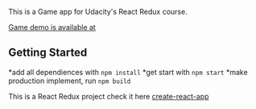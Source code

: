 

This is a Game app for Udacity's React Redux course. 

[Game demo is available at](https://would-you-rather-game.netlify.com/)

## Getting Started

*add all dependiences with `npm install`
*get start with `npm start`
*make production implement, run `npm build`

This is a React Redux project check it here [create-react-app](https://github.com/facebook/create-react-app)